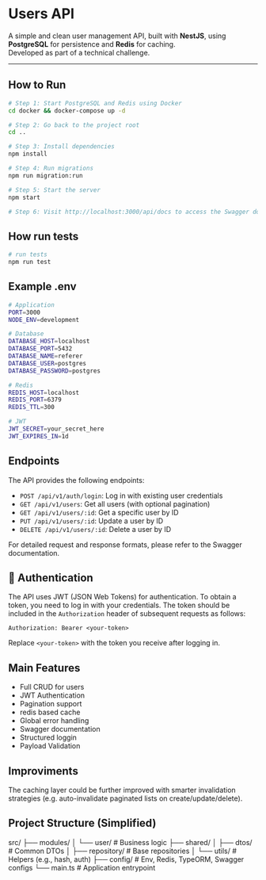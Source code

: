 #  Users API

A simple and clean user management API, built with **NestJS**, using **PostgreSQL** for persistence and **Redis** for caching.  
Developed as part of a technical challenge.

---

## How to Run

```bash
# Step 1: Start PostgreSQL and Redis using Docker
cd docker && docker-compose up -d

# Step 2: Go back to the project root
cd ..

# Step 3: Install dependencies
npm install

# Step 4: Run migrations
npm run migration:run

# Step 5: Start the server
npm start

# Step 6: Visit http://localhost:3000/api/docs to access the Swagger documentation
```

## How run tests

```bash
# run tests
npm run test
```

## Example .env
```bash
# Application
PORT=3000
NODE_ENV=development

# Database
DATABASE_HOST=localhost
DATABASE_PORT=5432
DATABASE_NAME=referer
DATABASE_USER=postgres
DATABASE_PASSWORD=postgres

# Redis
REDIS_HOST=localhost
REDIS_PORT=6379
REDIS_TTL=300

# JWT
JWT_SECRET=your_secret_here
JWT_EXPIRES_IN=1d
```

## Endpoints

The API provides the following endpoints:

- `POST /api/v1/auth/login`: Log in with existing user credentials
- `GET /api/v1/users`: Get all users (with optional pagination)
- `GET /api/v1/users/:id`: Get a specific user by ID
- `PUT /api/v1/users/:id`: Update a user by ID
- `DELETE /api/v1/users/:id`: Delete a user by ID

For detailed request and response formats, please refer to the Swagger documentation.

## 🔐 Authentication

The API uses JWT (JSON Web Tokens) for authentication. To obtain a token, you need to log in with your credentials. The token should be included in the `Authorization` header of subsequent requests as follows:

```
Authorization: Bearer <your-token>
```

Replace `<your-token>` with the token you receive after logging in.

## Main Features
  - Full CRUD for users
  - JWT Authentication
  - Pagination support
  - redis based cache
  - Global error handling
  - Swagger documentation
  - Structured loggin
  - Payload Validation

## Improviments

The caching layer could be further improved with smarter invalidation strategies
(e.g. auto-invalidate paginated lists on create/update/delete).

## Project Structure (Simplified)
src/
├── modules/
│   └── user/           # Business logic
├── shared/
│   ├── dtos/           # Common DTOs
│   ├── repository/     # Base repositories
│   └── utils/          # Helpers (e.g., hash, auth)
├── config/             # Env, Redis, TypeORM, Swagger configs
└── main.ts             # Application entrypoint